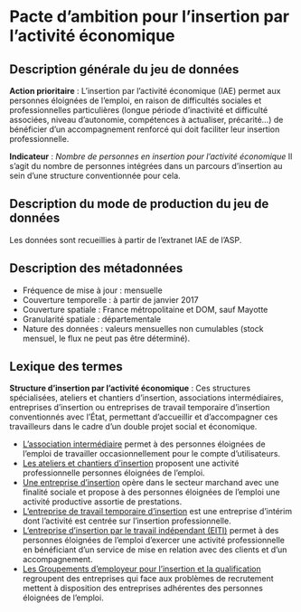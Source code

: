 # Pacte d’ambition pour l’insertion par l’activité économique
## Description générale du jeu de données 
**Action prioritaire** : 
L’insertion par l’activité économique (IAE) permet aux personnes éloignées de l’emploi, en raison de difficultés sociales et professionnelles particulières (longue période d’inactivité et difficulté associées, niveau d’autonomie, compétences à actualiser, précarité…) de bénéficier d’un accompagnement renforcé qui doit faciliter leur insertion professionnelle. 

**Indicateur** : _Nombre de personnes en insertion pour l’activité économique_
Il s’agit du nombre de personnes intégrées dans un parcours d’insertion au sein d’une structure conventionnée pour cela.

## Description du mode de production du jeu de données 
Les données sont recueillies à partir de l’extranet IAE de l’ASP.

## Description des métadonnées 
-	Fréquence de mise à jour : mensuelle
-	Couverture temporelle : à partir de janvier 2017
-	Couverture spatiale : France métropolitaine et DOM, sauf Mayotte 
-	Granularité spatiale : départementale
-	Nature des données : valeurs mensuelles non cumulables (stock mensuel, le flux ne peut pas être déterminé).

## Lexique des termes
**Structure d’insertion par l’activité économique** :
Ces structures spécialisées, ateliers et chantiers d’insertion, associations intermédiaires, entreprises d’insertion ou entreprises de travail temporaire d’insertion conventionnés avec l’État, permettant d’accueillir et d’accompagner ces travailleurs dans le cadre d’un double projet social et économique.

-	[L’association intermédiaire](https://travail-emploi.gouv.fr/emploi/insertion-activite-economique/article/associations-intermediaires-ai) permet à des personnes éloignées de l’emploi de travailler occasionnellement pour le compte d’utilisateurs. 
-	[Les ateliers et chantiers d’insertion](https://travail-emploi.gouv.fr/emploi/insertion-activite-economique/article/ateliers-et-chantiers-d-insertion-aci-201158) proposent une activité professionnelle personnes éloignées de l’emploi.
-	[Une entreprise d’insertion](https://travail-emploi.gouv.fr/emploi/insertion-activite-economique/article/entreprises-d-insertion-ei) opère dans le secteur marchand avec une finalité sociale et propose à des personnes éloignées de l’emploi une activité productive assortie de prestations. 
-	[L’entreprise de travail temporaire d’insertion](https://travail-emploi.gouv.fr/emploi/insertion-activite-economique/article/entreprises-de-travail-temporaire-d-insertion-etti) est une entreprise d’intérim dont l’activité est centrée sur l’insertion professionnelle. 
-	[L’entreprise d’insertion par le travail indépendant (EITI)](https://travail-emploi.gouv.fr/emploi/insertion-activite-economique/article/entreprises-d-insertion-par-le-travail-independant-eiti) permet à des personnes éloignées de l’emploi d’exercer une activité professionnelle en bénéficiant d’un service de mise en relation avec des clients et d’un accompagnement. 
-	[Les Groupements d’employeur pour l’insertion et la qualification](https://travail-emploi.gouv.fr/emploi/insertion-activite-economique/article/groupements-d-employeurs-pour-l-insertion-et-la-qualification-geiq) regroupent des entreprises qui face aux problèmes de recrutement mettent à disposition des entreprises adhérentes des personnes éloignées de l’emploi.
